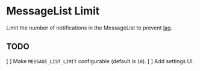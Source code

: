 # MessageList Limit

Limit the number of notifications in the MessageList to prevent [lag].

[lag]: https://reddit.com/bxkl7g

## TODO

[ ] Make `MESSAGE_LIST_LIMIT` configurable (default is `10`).
[ ] Add settings UI.

